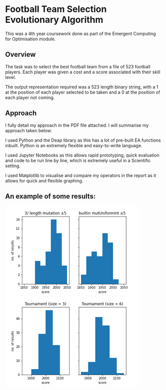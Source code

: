 # Football Team Selection Evolutionary Algorithm
This was a 4th year coursework done as part of the Emergent Computing for Optimisation module.

## Overview
The task was to select the best football team from a file of 523 football players.
Each player was given a cost and a score associated with their skill level.

The output representation required was a 523 length binary string, with a 1 at the position of each player
selected to be taken and a 0 at the position of each player not coming.

## Approach
I fully detail my approach in the PDF file attached. I will summarise my approach taken below:

I used Python and the Deap library as this has a lot of pre-built EA functions inbuilt.
Python is an extremely flexible and easy-to-write language.

I used Jupyter Notebooks as this allows rapid prototyping, quick evaluation and code to be run line by line, 
which is extremely useful in a Scientific setting.

I used Matplotlib to visualise and compare my operators in the report as it allows for quick and flexible graphing.

## An example of some results:

![comparison-of-mutation-operators](https://github.com/AverageHomosapien/Football-Team-Selection-Evolutionary-Algorithm/blob/main/saved_plots/mutUniformInt.png)
![comparison-of-mutation-operators](https://github.com/AverageHomosapien/Football-Team-Selection-Evolutionary-Algorithm/blob/main/saved_plots/tourn3vs6.png)
